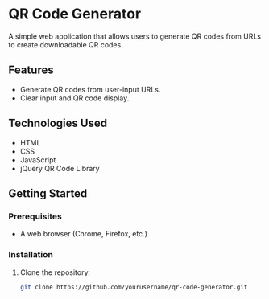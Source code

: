 # QR Code Generator

A simple web application that allows users to generate QR codes from URLs to create downloadable QR codes.

## Features

- Generate QR codes from user-input URLs.
- Clear input and QR code display.

## Technologies Used

- HTML
- CSS
- JavaScript
- jQuery QR Code Library

## Getting Started

### Prerequisites

- A web browser (Chrome, Firefox, etc.)

### Installation

1. Clone the repository:
   ```bash
   git clone https://github.com/yourusername/qr-code-generator.git
